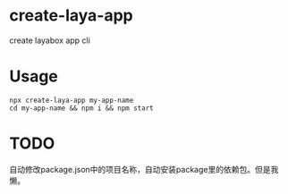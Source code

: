 # create-laya-app

create layabox app cli

# Usage

```
npx create-laya-app my-app-name
cd my-app-name && npm i && npm start
```

# TODO
自动修改package.json中的项目名称，自动安装package里的依赖包。但是我懒。
